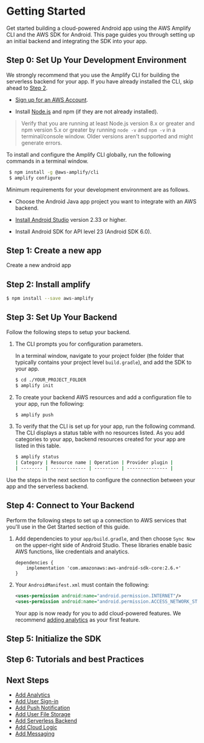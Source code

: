 # Getting Started

Get started building a cloud-powered Android app using the AWS Amplify CLI and the AWS SDK for Android. This page guides you through setting up an initial backend and integrating the SDK into your app.

## Step 0: Set Up Your Development Environment

We strongly recommend that you use the Amplify CLI for building the serverless backend for your app. If you have already installed the CLI, skip ahead to [Step 2](./add-aws-mobile-sdk-basic-setup).

*  [Sign up for an AWS Account](https://portal.aws.amazon.com/billing/signup?redirect_url=https%3A%2F%2Faws.amazon.com%2Fregistration-confirmation#/start).

*  Install [Node.js](https://nodejs.org/) and npm (if they are not already installed).

> Verify that you are running at least Node.js version 8.x or greater and npm version 5.x or greater by running `node -v` and `npm -v` in a terminal/console window. Older versions aren't supported and might generate errors.

To install and configure the Amplify CLI globally, run the following commands in a terminal window.

  ```bash
   $ npm install -g @aws-amplify/cli
   $ amplify configure
   ```

Minimum requirements for your development environment are as follows.

* Choose the Android Java app project you want to integrate with an AWS backend.

* [Install Android Studio](https://developer.android.com/studio/index.html#downloads) version 2.33 or higher.

* Install Android SDK for API level 23 (Android SDK 6.0).

## Step 1: Create a new app

Create a new android app

## Step 2: Install amplify

```bash
$ npm install --save aws-amplify
```

## Step 3: Set Up Your Backend

Follow the following steps to setup your backend.

1. The CLI prompts you for configuration parameters.

	In a terminal window, navigate to your project folder (the folder that typically contains your project level `build.gradle`), and add the SDK to your app.

	```bash
	$ cd ./YOUR_PROJECT_FOLDER
	$ amplify init
	```

2. To create your backend AWS resources and add a configuration file to your app, run the following:

    ```bash
    $ amplify push
    ```

3. To verify that the CLI is set up for your app, run the following command. The CLI displays a status table with no resources listed. As you add categories to your app, backend resources created for your app are listed in this table.

    ```bash
    $ amplify status
    | Category | Resource name | Operation | Provider plugin |
    | -------- | ------------- | --------- | --------------- |
    ```

Use the steps in the next section to configure the connection between your app and the serverless backend.

## Step 4: Connect to Your Backend

Perform the following steps to set up a connection to AWS services that you'll use in the Get Started section of this guide.

1. Add dependencies to your `app/build.gradle`, and then choose `Sync Now` on the upper-right side of Android Studio. These libraries enable basic AWS functions, like credentials and analytics.

  	```
  	dependencies {
  		implementation 'com.amazonaws:aws-android-sdk-core:2.6.+'
  	}
  	```

2. Your `AndroidManifest.xml` must contain the following:

    ```xml
    <uses-permission android:name="android.permission.INTERNET"/>
    <uses-permission android:name="android.permission.ACCESS_NETWORK_STATE"/>
    ```

	Your app is now ready for you to add cloud-powered features. We recommend [adding analytics](./analytics) as your first feature.

## Step 5: Initialize the SDK

## Step 6: Tutorials and best Practices

## Next Steps

* [Add Analytics](./analytics)
* [Add User Sign-in](./authentication)
* [Add Push Notification](./push-notifications)
* [Add User File Storage](./storage)
* [Add Serverless Backend](./api)
* [Add Cloud Logic](./api)
* [Add Messaging](./messaging)
